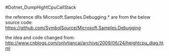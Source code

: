 #Dotnet_DumpHightCpuCallStack

the reference dlls Microsoft.Samples.Debugging.* are from the below source code:
https://github.com/SymbolSource/Microsoft.Samples.Debugging  

the idea and code changed from:
http://www.cnblogs.com/onlytiancai/archive/2009/06/24/heightcpu_diag.html
